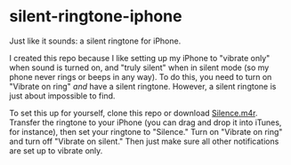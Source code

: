 # silent-ringtone-iphone

Just like it sounds: a silent ringtone for iPhone.

I created this repo because I like setting up my iPhone to "vibrate only" when sound is turned on, and "truly silent" when in silent mode (so my phone never rings or beeps in any way). To do this, you need to turn on "Vibrate on ring" _and_ have a silent ringtone. However, a silent ringtone is just about impossible to find.

To set this up for yourself, clone this repo or download [Silence.m4r](https://github.com/pbaity/silent-ringtone-iphone/raw/master/Silence.m4r). Transfer the ringtone to your iPhone (you can drag and drop it into iTunes, for instance), then set your ringtone to "Silence." Turn on "Vibrate on ring" and turn off "Vibrate on silent." Then just make sure all other notifications are set up to vibrate only. 

